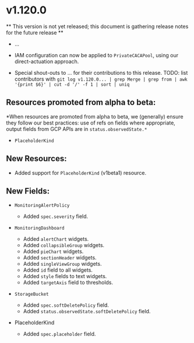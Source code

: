 # v1.120.0

** This version is not yet released; this document is gathering release notes for the future release **

* ...

* IAM configuration can now be applied to `PrivateCACAPool`, using our direct-actuation approach.

* Special shout-outs to ... for their
  contributions to this release.
TODO: list contributors with `git log v1.120.0... | grep Merge | grep from | awk '{print $6}' | cut -d '/' -f 1 | sort | uniq`

## Resources promoted from alpha to beta:

*When resources are promoted from alpha to beta, we (generally) ensure they follow our best practices: use of refs on fields where appropriate,
output fields from GCP APIs are in `status.observedState.*`

* `PlaceholderKind`

## New Resources:

* Added support for `PlaceholderKind` (v1beta1) resource.

## New Fields:

* `MonitoringAlertPolicy`
  * Added `spec.severity` field.

* `MonitoringDashboard`
  * Added `alertChart` widgets.
  * Added `collapsibleGroup` widgets.
  * Added `pieChart` widgets.
  * Added `sectionHeader` widgets.
  * Added `singleViewGroup` widgets.
  * Added `id` field to all widgets.
  * Added `style` fields to text widgets.
  * Added `targetAxis` field to thresholds.

* `StorageBucket`
  * Added `spec.softDeletePolicy` field.
  * Added `status.observedState.softDeletePolicy` field.

* PlaceholderKind
  * Added `spec.placeholder` field.

